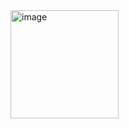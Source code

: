 <img width="173" alt="image" src="https://user-images.githubusercontent.com/37290277/174173561-088339b1-2fc1-4bd8-bb0a-7f1cebf5d930.png">
